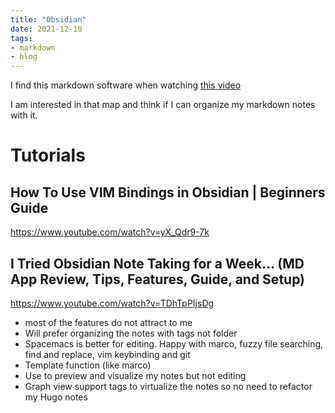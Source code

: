```yaml
---
title: "Obsidian"
date: 2021-12-10
tags:
- markdown
- blog
---
```


I find this markdown software when watching [this video](https://youtu.be/48RXD_jOwu8?t=328)

I am interested in that map and think if I can organize my markdown notes with it.

# Tutorials

## How To Use VIM Bindings in Obsidian | Beginners Guide

https://www.youtube.com/watch?v=yX_Qdr9-7k

## I Tried Obsidian Note Taking for a Week... (MD App Review, Tips, Features, Guide, and Setup)

https://www.youtube.com/watch?v=TDhTpPIjsDg

* most of the features do not attract to me
* Will prefer organizing the notes with tags not folder
* Spacemacs is better for editing. Happy with marco, fuzzy file searching, find and replace, vim keybinding and git
* Template function (like marco)
* Use to preview and visualize my notes but not editing
* Graph view support tags to virtualize the notes so no need to refactor my Hugo notes
